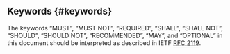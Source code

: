 ## Keywords {#keywords}

The keywords “MUST”, “MUST NOT”, “REQUIRED”, “SHALL”, “SHALL NOT”, “SHOULD”, “SHOULD NOT”, “RECOMMENDED”, “MAY”, and “OPTIONAL” in this document should be interpreted as described in IETF [RFC 2119](https://tools.ietf.org/html/rfc2119).